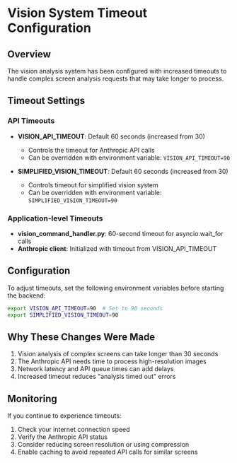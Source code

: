 # Vision System Timeout Configuration

## Overview
The vision analysis system has been configured with increased timeouts to handle complex screen analysis requests that may take longer to process.

## Timeout Settings

### API Timeouts
- **VISION_API_TIMEOUT**: Default 60 seconds (increased from 30)
  - Controls the timeout for Anthropic API calls
  - Can be overridden with environment variable: `VISION_API_TIMEOUT=90`

- **SIMPLIFIED_VISION_TIMEOUT**: Default 60 seconds (increased from 30)
  - Controls timeout for simplified vision system
  - Can be overridden with environment variable: `SIMPLIFIED_VISION_TIMEOUT=90`

### Application-level Timeouts
- **vision_command_handler.py**: 60-second timeout for asyncio.wait_for calls
- **Anthropic client**: Initialized with timeout from VISION_API_TIMEOUT

## Configuration
To adjust timeouts, set the following environment variables before starting the backend:

```bash
export VISION_API_TIMEOUT=90  # Set to 90 seconds
export SIMPLIFIED_VISION_TIMEOUT=90
```

## Why These Changes Were Made
1. Vision analysis of complex screens can take longer than 30 seconds
2. The Anthropic API needs time to process high-resolution images
3. Network latency and API queue times can add delays
4. Increased timeout reduces "analysis timed out" errors

## Monitoring
If you continue to experience timeouts:
1. Check your internet connection speed
2. Verify the Anthropic API status
3. Consider reducing screen resolution or using compression
4. Enable caching to avoid repeated API calls for similar screens